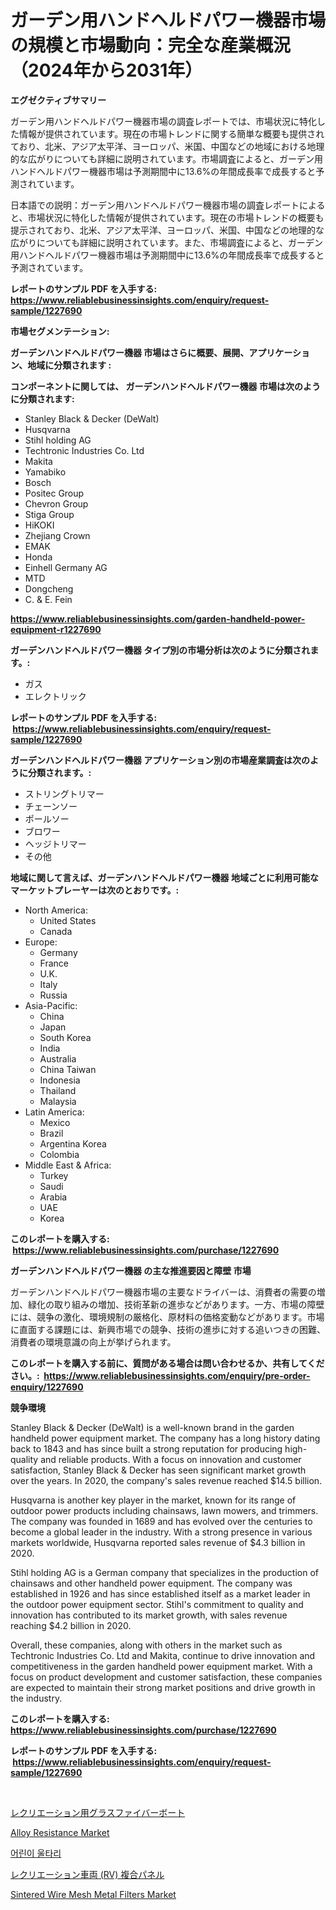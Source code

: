 <p><h1>ガーデン用ハンドヘルドパワー機器市場の規模と市場動向：完全な産業概況（2024年から2031年）</h1></p><p><strong>エグゼクティブサマリー</strong></p>
<p><p>ガーデン用ハンドヘルドパワー機器市場の調査レポートでは、市場状況に特化した情報が提供されています。現在の市場トレンドに関する簡単な概要も提供されており、北米、アジア太平洋、ヨーロッパ、米国、中国などの地域における地理的な広がりについても詳細に説明されています。市場調査によると、ガーデン用ハンドヘルドパワー機器市場は予測期間中に13.6%の年間成長率で成長すると予測されています。</p><p>日本語での説明：ガーデン用ハンドヘルドパワー機器市場の調査レポートによると、市場状況に特化した情報が提供されています。現在の市場トレンドの概要も提示されており、北米、アジア太平洋、ヨーロッパ、米国、中国などの地理的な広がりについても詳細に説明されています。また、市場調査によると、ガーデン用ハンドヘルドパワー機器市場は予測期間中に13.6%の年間成長率で成長すると予測されています。</p></p>
<p><strong>レポートのサンプル PDF を入手する: <a href="https://www.reliablebusinessinsights.com/enquiry/request-sample/1227690">https://www.reliablebusinessinsights.com/enquiry/request-sample/1227690</a></strong></p>
<p><strong>市場セグメンテーション:</strong></p>
<p><strong> ガーデンハンドヘルドパワー機器 市場はさらに概要、展開、アプリケーション、地域に分類されます :</strong></p>
<p><strong>コンポーネントに関しては、 ガーデンハンドヘルドパワー機器 市場は次のように分類されます: &nbsp;</strong></p>
<p><ul><li>Stanley Black & Decker (DeWalt)</li><li>Husqvarna</li><li>Stihl holding AG</li><li>Techtronic Industries Co. Ltd</li><li>Makita</li><li>Yamabiko</li><li>Bosch</li><li>Positec Group</li><li>Chevron Group</li><li>Stiga Group</li><li>HiKOKI</li><li>Zhejiang Crown</li><li>EMAK</li><li>Honda</li><li>Einhell Germany AG</li><li>MTD</li><li>Dongcheng</li><li>C. & E. Fein</li></ul></p>
<p><strong><a href="https://www.reliablebusinessinsights.com/garden-handheld-power-equipment-r1227690">https://www.reliablebusinessinsights.com/garden-handheld-power-equipment-r1227690</a></strong></p>
<p><strong> ガーデンハンドヘルドパワー機器 タイプ別の市場分析は次のように分類されます。:</strong></p>
<p><ul><li>ガス</li><li>エレクトリック</li></ul></p>
<p><strong>レポートのサンプル PDF を入手する: &nbsp;<a href="https://www.reliablebusinessinsights.com/enquiry/request-sample/1227690">https://www.reliablebusinessinsights.com/enquiry/request-sample/1227690</a></strong></p>
<p><strong> ガーデンハンドヘルドパワー機器 アプリケーション別の市場産業調査は次のように分類されます。:</strong></p>
<p><ul><li>ストリングトリマー</li><li>チェーンソー</li><li>ポールソー</li><li>ブロワー</li><li>ヘッジトリマー</li><li>その他</li></ul></p>
<p><strong>地域に関して言えば、ガーデンハンドヘルドパワー機器 地域ごとに利用可能なマーケットプレーヤーは次のとおりです。:</strong></p>
<p><ul>
    <li>
        North America:
        <ul>
            <li>United States</li>
            <li>Canada</li>
        </ul>
    </li>
    <li>
        Europe:
        <ul>
            <li>Germany</li>
            <li>France</li>
            <li>U.K.</li>
            <li>Italy</li>
            <li>Russia</li>
        </ul>
    </li>
    <li>
        Asia-Pacific:
        <ul>
            <li>China</li>
            <li>Japan</li>
            <li>South Korea</li>
            <li>India</li>
            <li>Australia</li>
            <li>China Taiwan</li>
            <li>Indonesia</li>
            <li>Thailand</li>
            <li>Malaysia</li>
        </ul>
    </li>
    <li>
        Latin America:
        <ul>
            <li>Mexico</li>
            <li>Brazil</li>
            <li>Argentina Korea</li>
            <li>Colombia</li>
        </ul>
    </li>
    <li>
        Middle East & Africa:
        <ul>
            <li>Turkey</li>
            <li>Saudi</li>
            <li>Arabia</li>
            <li>UAE</li>
            <li>Korea</li>
        </ul>
    </li>
    </ul></p>
<p><strong>このレポートを購入する: &nbsp;<a href="https://www.reliablebusinessinsights.com/purchase/1227690">https://www.reliablebusinessinsights.com/purchase/1227690</a></strong></p>
<p><strong>ガーデンハンドヘルドパワー機器 の主な推進要因と障壁 市場</strong></p>
<p><p>ガーデンハンドヘルドパワー機器市場の主要なドライバーは、消費者の需要の増加、緑化の取り組みの増加、技術革新の進歩などがあります。一方、市場の障壁には、競争の激化、環境規制の厳格化、原材料の価格変動などがあります。市場に直面する課題には、新興市場での競争、技術の進歩に対する追いつきの困難、消費者の環境意識の向上が挙げられます。</p></p>
<p><strong>このレポートを購入する前に、質問がある場合は問い合わせるか、共有してください。:&nbsp; <a href="https://www.reliablebusinessinsights.com/enquiry/pre-order-enquiry/1227690">https://www.reliablebusinessinsights.com/enquiry/pre-order-enquiry/1227690</a></strong></p>
<p><strong>競争環境</strong></p>
<p><p>Stanley Black & Decker (DeWalt) is a well-known brand in the garden handheld power equipment market. The company has a long history dating back to 1843 and has since built a strong reputation for producing high-quality and reliable products. With a focus on innovation and customer satisfaction, Stanley Black & Decker has seen significant market growth over the years. In 2020, the company's sales revenue reached $14.5 billion.</p><p>Husqvarna is another key player in the market, known for its range of outdoor power products including chainsaws, lawn mowers, and trimmers. The company was founded in 1689 and has evolved over the centuries to become a global leader in the industry. With a strong presence in various markets worldwide, Husqvarna reported sales revenue of $4.3 billion in 2020.</p><p>Stihl holding AG is a German company that specializes in the production of chainsaws and other handheld power equipment. The company was established in 1926 and has since established itself as a market leader in the outdoor power equipment sector. Stihl's commitment to quality and innovation has contributed to its market growth, with sales revenue reaching $4.2 billion in 2020.</p><p>Overall, these companies, along with others in the market such as Techtronic Industries Co. Ltd and Makita, continue to drive innovation and competitiveness in the garden handheld power equipment market. With a focus on product development and customer satisfaction, these companies are expected to maintain their strong market positions and drive growth in the industry.</p></p>
<p><strong>このレポートを購入する: &nbsp; <a href="https://www.reliablebusinessinsights.com/purchase/1227690">https://www.reliablebusinessinsights.com/purchase/1227690</a></strong></p>
<p><strong>レポートのサンプル PDF を入手する: &nbsp;<a href="https://www.reliablebusinessinsights.com/enquiry/request-sample/1227690">https://www.reliablebusinessinsights.com/enquiry/request-sample/1227690</a></strong><strong></strong></p>
<p>&nbsp;</p>
<p><p><a href="https://github.com/tubbs463/Market-Research-Report-List-1/blob/main/496005090834.md">レクリエーション用グラスファイバーボート</a></p><p><a href="https://issuu.com/reportprime-2/docs/alloy-resistance-market-size-2030.pptx">Alloy Resistance Market</a></p><p><a href="https://github.com/dollarearner151/Market-Research-Report-List-1/blob/main/767255784592.md">어린이 울타리</a></p><p><a href="https://github.com/decker5351/Market-Research-Report-List-1/blob/main/574416490833.md">レクリエーション車両 (RV) 複合パネル</a></p><p><a href="https://github.com/lorenzaSchmeler/Market-Research-Report-List-1/blob/main/sintered-wire-mesh-metal-filters-market.md">Sintered Wire Mesh Metal Filters Market</a></p></p>